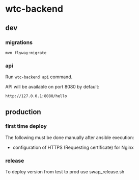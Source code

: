 # wtc-backend
## dev
### migrations
```
mvn flyway:migrate
```
### api

Run `wtc-backend api` command.

API will be available on port 8080 by default:
```
http://127.0.0.1:8080/hello
```
## production
### first time deploy
The following must be done manually after ansible execution:
- configuration of HTTPS (Requesting certificate) for Nginx
### release
To deploy version from test to prod use swap_release.sh